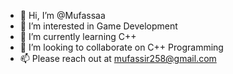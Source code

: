 - 👋 Hi, I’m @Mufassaa
- 👀 I’m interested in Game Development
- 🌱 I’m currently learning C++
- 💞️ I’m looking to collaborate on C++ Programming
- 📫 Please reach out at mufassir258@gmail.com


